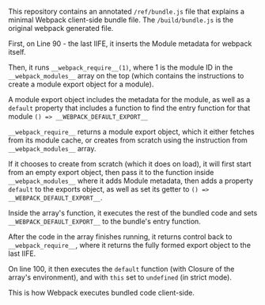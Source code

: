 This repository contains an annotated `/ref/bundle.js` file that explains a minimal Webpack client-side bundle file. The `/build/bundle.js` is the original webpack generated file.

First, on Line 90 - the last IIFE, it inserts the Module metadata for webpack itself.

Then, it runs `__webpack_require__(1)`, where 1 is the module ID in the `__webpack_modules__` array on the top (which contains the instructions to create a module export object for a module).

A module export object includes the metadata for the module, as well as a `default` property that includes a function to find the entry function for that module `() => __WEBPACK_DEFAULT_EXPORT__`

`__webpack_require__` returns a module export object, which it either fetches from its module cache, or creates from scratch using the instruction from `__webpack_modules__` array.

If it chooses to create from scratch (which it does on load), it will first start from an empty export object, then pass it to the function inside `__webpack_modules__` where it adds Module metadata, then adds a property `default` to the exports object, as well as set its getter to `() => __WEBPACK_DEFAULT_EXPORT__`.

Inside the array's function, it executes the rest of the bundled code and sets `__WEBPACK_DEFAULT_EXPORT__` to the bundle's entry function.

After the code in the array finishes running, it returns control back to `__webpack_require__`, where it returns the fully formed export object to the last IIFE.

On line 100, it then executes the `default` function (with Closure of the array's environment), and with `this` set to `undefined` (in strict mode).

This is how Webpack executes bundled code client-side.
